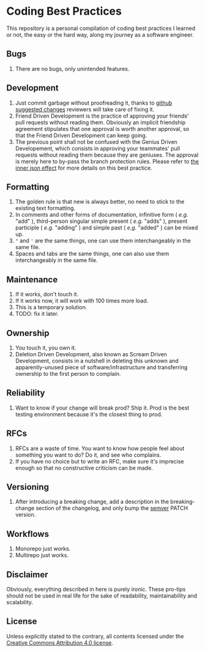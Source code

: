 # Coding Best Practices

This repository is a personal compilation of coding best practices I learned or not, the easy or the hard way, along my journey as a software engineer.

## Bugs

1. There are no bugs, only unintended features.

## Development

1. Just commit garbage without proofreading it, thanks to [github suggested changes](https://github.blog/changelog/2018-10-16-suggested-changes/) reviewers will take care of fixing it.
1. Friend Driven Development is the practice of approving your friends' pull requests without reading them. Obviously an implicit friendship agreement stipulates that one approval is worth another approval, so that the Friend Driven Development can keep going.
1. The previous point shall not be confused with the Genius Driven Developement, which consists in approving your teammates' pull requests without reading them because they are geniuses. The approval is merely here to by-pass the branch protection rules. Please refer to [the inner json effect](https://thedailywtf.com/articles/the-inner-json-effect) for more details on this best practice.

## Formatting

1. The golden rule is that new is always better, no need to stick to the existing text formatting.
1. In comments and other forms of documentation, infinitive form ( _e.g._ "add" ), third-person singular simple present ( _e.g._ "adds" ), present participle ( _e.g._ "adding" ) and simple past ( _e.g._ "added" ) can be mixed up.
1. `"` and `'` are the same things, one can use them interchangeably in the same file.
1. Spaces and tabs are the same things, one can also use them interchangeably in the same file.

## Maintenance

1. If it works, don't touch it.
1. If it works now, it will work with 100 times more load.
1. This is a temporary solution.
1. TODO: fix it later.

## Ownership

1. You touch it, you own it.
1. Deletion Driven Development, also known as Scream Driven Development, consists in a nutshell in deleting this unknown and apparently-unused piece of software/infrastructure and transferring ownership to the first person to complain.

## Reliability

1. Want to know if your change will break prod? Ship it. Prod is the best testing environment because it's the closest thing to prod.

## RFCs

1. RFCs are a waste of time. You want to know how people feel about something you want to do? Do it, and see who complains.
1. If you have no choice but to write an RFC, make sure it's imprecise enough so that no constructive criticism can be made.

## Versioning

1. After introducing a breaking change, add a description in the breaking-change section of the changelog, and only bump the [semver](https://semver.org/) PATCH version.

## Workflows

1. Monorepo just works.
1. Multirepo just works.

## Disclaimer

Obviously, everything described in here is purely ironic. These pro-tips should not be used in real life for the sake of readability, maintainability and scalability.

## License

Unless explicitly stated to the contrary, all contents licensed under the [Creative Commons Attribution 4.0 license](https://creativecommons.org/licenses/by/4.0/).
